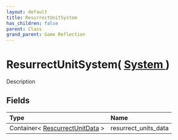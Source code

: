 ```yaml
---
layout: default
title: ResurrectUnitSystem
has_children: false
parent: Class
grand_parent: Game Reflection
---
```

# ResurrectUnitSystem( [ System ](/riftbreaker-wiki/docs/game-reflection/classes/system/) )
Description 

## Fields

| Type | Name |
|:----------|:--------------|
| Container< [RescurrectUnitData](/riftbreaker-wiki/docs/game-reflection/classes/rescurrect_unit_data/) > | resurrect_units_data |

